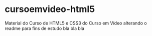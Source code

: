 # cursoemvideo-html5
 Material do Curso de HTML5 e CSS3 do Curso em Vídeo
alterando o readme para fins de estudo
bla bla bla